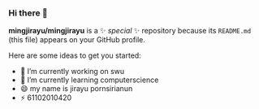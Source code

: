 ### Hi there 👋


**mingjirayu/mingjirayu** is a ✨ _special_ ✨ repository because its `README.md` (this file) appears on your GitHub profile.

Here are some ideas to get you started:

- 🔭 I’m currently working on swu
- 🌱 I’m currently learning computerscience
- 😄 my name is jirayu pornsirianun
- ⚡ 61102010420

